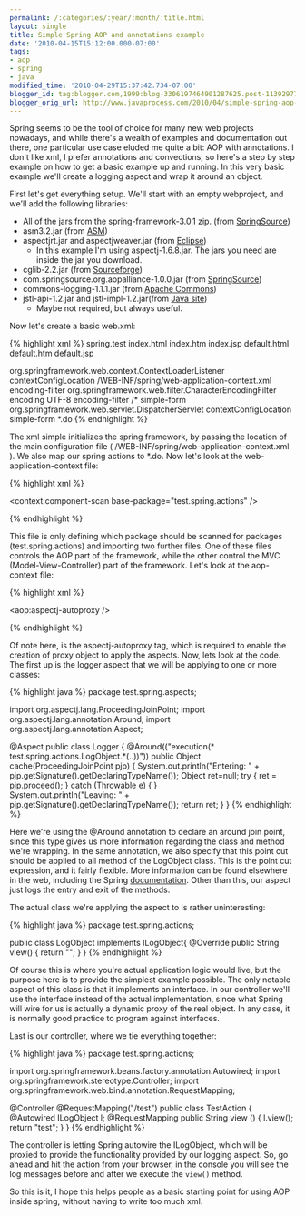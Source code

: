 ```yaml
---
permalink: /:categories/:year/:month/:title.html
layout: single
title: Simple Spring AOP and annotations example
date: '2010-04-15T15:12:00.000-07:00'
tags:
- aop
- spring
- java
modified_time: '2010-04-29T15:37:42.734-07:00'
blogger_id: tag:blogger.com,1999:blog-3306197464901287625.post-1139297784060030442
blogger_orig_url: http://www.javaprocess.com/2010/04/simple-spring-aop-and-annotations.html
---
```



Spring seems to be the tool of choice for many new web projects nowadays, and while there's a wealth of examples and documentation out there, one particular use case eluded me quite a bit: AOP with annotations. I don't like xml, I prefer annotations and convections, so here's a step by step example on how to get a basic example up and running. In this very basic example we'll create a logging aspect and wrap it around an object.

First let's get everything setup. We'll start with an empty webproject, and we'll add the following libraries:

* All of the jars from the spring-framework-3.0.1 zip. (from [SpringSource](http://springsource.org))
* asm3.2.jar (from [ASM](http://asm.ow2.org/))
* aspectjrt.jar and aspectjweaver.jar (from [Eclipse](http://www.eclipse.org/aspectj/downloads.php))
  * In this example I'm using aspectj-1.6.8.jar. The jars you need are inside the jar you download.
* cglib-2.2.jar (from [Sourceforge](http://cglib.sourceforge.net/))
* com.springsource.org.aopalliance-1.0.0.jar (from [SpringSource](http://repository.springsource.com/ivy/bundles/external/org.aopalliance/com.springsource.org.aopalliance/1.0.0/com.springsource.org.aopalliance-1.0.0.jar))
* commons-logging-1.1.1.jar (from [Apache Commons](http://commons.apache.org/))
* jstl-api-1.2.jar and jstl-impl-1.2.jar(from [Java site](https://jstl.dev.java.net/download.html)) 
  * Maybe not required, but always useful.

Now let's create a basic web.xml:

{% highlight xml %}
<web-app xsi="http://www.w3.org/2001/XMLSchema-instance" xmlns="http://java.sun.com/xml/ns/javaee" web="http://java.sun.com/xml/ns/javaee/web-app_2_5.xsd" schemalocation="http://java.sun.com/xml/ns/javaee http://java.sun.com/xml/ns/javaee/web-app_2_5.xsd" id="WebApp_ID" version="2.5">
<display-name>spring.test</display-name>
<welcome-file-list>
<welcome-file>index.html</welcome-file>
<welcome-file>index.htm</welcome-file>
<welcome-file>index.jsp</welcome-file>
<welcome-file>default.html</welcome-file>
<welcome-file>default.htm</welcome-file>
<welcome-file>default.jsp</welcome-file>
</welcome-file-list>

<listener>
<listener-class>org.springframework.web.context.ContextLoaderListener</listener-class>
</listener>
<context-param>
<param-name>contextConfigLocation</param-name>
<param-value>
        /WEB-INF/spring/web-application-context.xml
    </param-value>
</context-param>

<filter>
<filter-name>encoding-filter</filter-name>
<filter-class>org.springframework.web.filter.CharacterEncodingFilter</filter-class>
<init-param>
 <param-name>encoding</param-name>
 <param-value>UTF-8</param-value>
</init-param>
</filter>


<filter-mapping>
<filter-name>encoding-filter</filter-name>
<url-pattern>/*</url-pattern>
</filter-mapping>

<servlet>
<servlet-name>simple-form</servlet-name>
<servlet-class>org.springframework.web.servlet.DispatcherServlet</servlet-class>
<init-param>
 <param-name>contextConfigLocation</param-name>
 <param-value></param-value>
</init-param>
</servlet>


<servlet-mapping>
<servlet-name>simple-form</servlet-name>
<url-pattern>*.do</url-pattern>
</servlet-mapping>
</web-app>
{% endhighlight %}

The xml simple initializes the spring framework, by passing the location of the main configuration file ( /WEB-INF/spring/web-application-context.xml ). We also map our spring actions to *.do. Now let's look at the web-application-context file:

{% highlight xml %}
<?xml version="1.0" encoding="UTF-8"?>
<beans xmlns="http://www.springframework.org/schema/beans"
 xmlns:xsi="http://www.w3.org/2001/XMLSchema-instance"
 xmlns:context="http://www.springframework.org/schema/context"
 xsi:schemaLocation="http://www.springframework.org/schema/beans
                        http://www.springframework.org/schema/beans/spring-beans.xsd
                        http://www.springframework.org/schema/context
                        http://www.springframework.org/schema/context/spring-context.xsd">

 <context:component-scan base-package="test.spring.actions" />

 <!-- Imports the configurations of the different infrastructure systems of the application -->
 <import resource="webmvc-context.xml" />
 <import resource="aop-context.xml"/>
</beans>
{% endhighlight %}

This file is only defining which package should be scanned for packages (test.spring.actions) and importing two further files. One of these files controls the AOP part of the framework, while the other control the MVC (Model-View-Controller) part of the framework. Let's look at the aop-context file:

{% highlight xml %}
<?xml version="1.0" encoding="UTF-8"?>
<beans xmlns="http://www.springframework.org/schema/beans"
  xmlns:xsi="http://www.w3.org/2001/XMLSchema-instance"
  xmlns:aop="http://www.springframework.org/schema/aop"
  xsi:schemaLocation="
http://www.springframework.org/schema/beans http://www.springframework.org/schema/beans/spring-beans-3.0.xsd
http://www.springframework.org/schema/aop http://www.springframework.org/schema/aop/spring-aop-3.0.xsd">

<aop:aspectj-autoproxy />

<bean id="myAspect" class="test.spring.aspects.Logger"/>
<bean id="myAspectLog" class="test.spring.actions.LogObject"/>
</beans>
{% endhighlight %}

Of note here, is the aspectj-autoproxy tag, which is required to enable the creation of proxy object to apply the aspects. Now, lets look at the code. The first up is the logger aspect that we will be applying to one or more classes:

{% highlight java %}
package test.spring.aspects;

import org.aspectj.lang.ProceedingJoinPoint;
import org.aspectj.lang.annotation.Around;
import org.aspectj.lang.annotation.Aspect;

@Aspect
public class Logger {
    @Around(("execution(* test.spring.actions.LogObject.*(..))"))
    public Object cache(ProceedingJoinPoint pjp) {
        System.out.println("Entering: " + pjp.getSignature().getDeclaringTypeName());
        Object ret=null;
        try {
            ret = pjp.proceed();
        } catch (Throwable e) {
        }        
        System.out.println("Leaving: " + pjp.getSignature().getDeclaringTypeName());
        return ret;
    }
} 
{% endhighlight %}

Here we're using the @Around annotation to declare an around join point, since this type gives us more information regarding the class and method we're wrapping. In the same annotation, we also specify that this point cut should be applied to all method of the LogObject class. This is the point cut expression, and it fairly flexible. More information can be found elsewhere in the web, including the Spring [documentation](http://static.springsource.org/spring/docs/3.0.x/spring-framework-reference/html/aop.html#aop-pointcuts-examples). Other than this, our aspect just logs the entry and exit of the methods.

The actual class we're applying the aspect to is rather uninteresting:

{% highlight java %}
package test.spring.actions;

public class LogObject implements ILogObject{
    @Override
    public String view() {
        return "";
    }
}
{% endhighlight %}

Of course this is where you're actual application logic would live, but the purpose here is to provide the simplest example possible. The only notable aspect of this class is that it implements an interface. In our controller we'll use the interface instead of the actual implementation, since what Spring will wire for us is actually a dynamic proxy of the real object. In any case, it is normally good practice to program against interfaces.

Last is our controller, where we tie everything together:

{% highlight java %}
package test.spring.actions;

import org.springframework.beans.factory.annotation.Autowired;
import org.springframework.stereotype.Controller;
import org.springframework.web.bind.annotation.RequestMapping;

@Controller
@RequestMapping("/test")
public class TestAction {
    @Autowired
    ILogObject l;
    @RequestMapping
    public String view () {
        l.view();
        return "test";
    }
}
{% endhighlight %}


The controller is letting Spring autowire the ILogObject, which will be proxied to provide the functionality provided by our logging aspect. So, go ahead and hit the action from your browser, in the console you will see the log messages before and after we execute the `view()` method.

So this is it, I hope this helps people as a basic starting point for using AOP inside spring, without having to write too much xml.